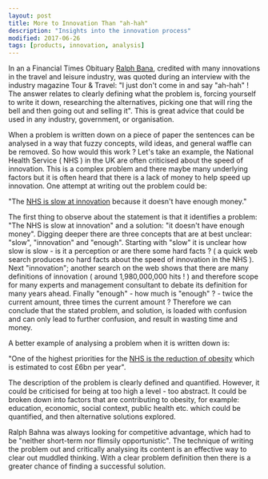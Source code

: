 ```yaml
---
layout: post
title: More to Innovation Than "ah-hah" 
description: "Insights into the innovation process"
modified: 2017-06-26
tags: [products, innovation, analysis]
---
```


<p>
In an a Financial Times Obituary
<a href="https://www.ft.com/content/11d18136-a49a-11e3-b915-00144feab7de?mhq5j=e3">Ralph Bana</a>,
credited with many innovations in the
travel and leisure industry, was quoted during an interview with the industry magazine Tour & Travel: "I
just don't come in and say "ah-hah" ! The answer relates to clearly defining what the problem is,
forcing yourself to write it down,
researching the alternatives, picking one that will ring the bell and then going
out and selling it".  This is great advice that could be used in any industry, government, or organisation.
</p>

When a problem is written down on a piece of paper the sentences can be analysed in a way that
fuzzy concepts, wild ideas, and general waffle can be removed. So how would this work ? Let's take an example, the National Health Service ( NHS ) in the UK are often criticised about the speed of innovation. This is a complex problem and there maybe many underlying factors but it is often heard that there is a lack of money to help speed up innovation. One attempt at writing out the problem could be:

"The [NHS is slow at innovation](http://www.nhs.uk/news/2013/02February/Pages/Latest-obesity-stats-for-England-are-alarming-reading.aspx) because it doesn't have enough money."

The first thing to observe about the statement is that it identifies a problem:
"The NHS is slow at innovation" and a solution: "it doesn't have enough money".  Digging deeper there are three concepts that are at best unclear: "slow", "innovation" and "enough". Starting with "slow" it is unclear how slow is slow - is it a perception or are there some hard facts ? ( a quick web
search produces no hard facts about the speed of innovation in the NHS ). Next "innovation"; another
search on the web shows that there are many definitions of innovation ( around 1,980,000,000 hits ! ) and therefore scope for many experts and management consultant to debate its definition for many years ahead. Finally "enough" - how much is "enough" ?  - twice the current amount, three times the current amount ?  Therefore we can conclude that the stated problem, and solution, is loaded with confusion and can only lead to further confusion, and result in wasting time and money.

A better example of analysing a problem when it is written down is:

"One of the highest priorities for the
[NHS is the reduction of obesity](http://www.nhs.uk/news/2013/02February/Pages/Latest-obesity-stats-for-England-are-alarming-reading.aspx) which is estimated to cost £6bn per year".

The description of the problem is clearly defined and quantified. However, it could be criticised for
being at too high a level - too abstract. It could be broken down into factors that are contributing to obesity, for example: education, economic, social context, public health etc. which could be quantified, and then alternative solutions explored.

Ralph Bahna was always looking for competitive advantage, which had to be "neither short-term nor
flimsily opportunistic". The technique of writing the problem out and critically analysing its content is an effective way to clear out muddled thinking. With a clear problem definition then there is a greater chance of finding a successful solution.
